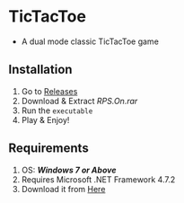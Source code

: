 ﻿# TicTacToe
* A dual mode classic TicTacToe game

## Installation
1. Go to [Releases](https://github.com/BLAK3STORM/RPS_On/releases/tag/v1.0.0.0)
2. Download & Extract *RPS.On.rar*
3. Run the ```executable```
4. Play & Enjoy!
## Requirements
1. OS: ***Windows 7 or Above***
2. Requires Microsoft .NET Framework 4.7.2
3. Download it from [Here](https://dotnet.microsoft.com/en-us/download/dotnet-framework/net472)